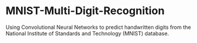 # MNIST-Multi-Digit-Recognition
Using Convolutional Neural Networks to predict handwritten digits from the National Institute of Standards and Technology (MNIST) database.

